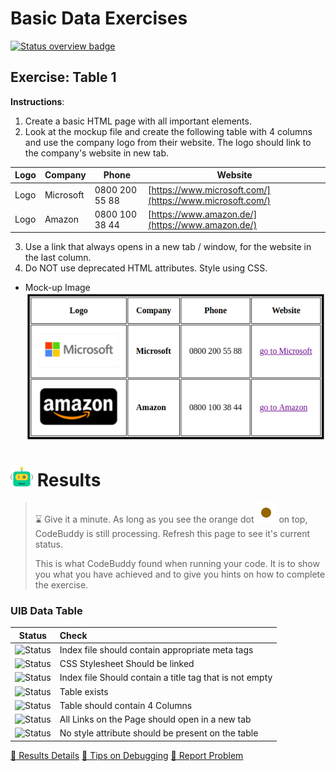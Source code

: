 # Basic Data Exercises
[![Status overview badge](../../blob/badges/.github/badges/autograding-solution/badge.svg)](#-results)


## Exercise: Table 1

**Instructions**:

1.  Create a basic HTML page with all important elements.
2.  Look at the mockup file and create the following table with 4 columns and use the company logo from their website. The logo should link to the company's website in new tab.

| Logo | Company   | Phone          | Website                                                  |
| ---- | --------- | -------------- | -------------------------------------------------------- |
| Logo | Microsoft | 0800 200 55 88 | [https://www.microsoft.com/](https://www.microsoft.com/) |
| Logo | Amazon    | 0800 100 38 44 | [https://www.amazon.de/](https://www.amazon.de/)         |

3.  Use a link that always opens in a new tab / window, for the website in the last column.
4.  Do NOT use deprecated HTML attributes. Style using CSS.

* Mock-up Image
![companies-table](/image/mockup.png)

[//]: # (autograding info start)
# <img src="https://github.com/DCI-EdTech/autograding-setup/raw/main/assets/bot-large.svg" alt="" data-canonical-src="https://github.com/DCI-EdTech/autograding-setup/raw/main/assets/bot-large.svg" height="31" /> Results
> ⌛ Give it a minute. As long as you see the orange dot ![processing](https://raw.githubusercontent.com/DCI-EdTech/autograding-setup/main/assets/processing.svg) on top, CodeBuddy is still processing. Refresh this page to see it's current status.
>
> This is what CodeBuddy found when running your code. It is to show you what you have achieved and to give you hints on how to complete the exercise.


### UIB Data Table

|                 Status                  | Check                                                                                    |
| :-------------------------------------: | :--------------------------------------------------------------------------------------- |
| ![Status](../../blob/badges/.github/badges/autograding-solution/status0.svg) | Index file should contain appropriate meta tags |
| ![Status](../../blob/badges/.github/badges/autograding-solution/status1.svg) | CSS Stylesheet Should be linked |
| ![Status](../../blob/badges/.github/badges/autograding-solution/status2.svg) | Index file Should contain a title tag that is not empty |
| ![Status](../../blob/badges/.github/badges/autograding-solution/status3.svg) | Table exists |
| ![Status](../../blob/badges/.github/badges/autograding-solution/status4.svg) | Table should contain 4 Columns |
| ![Status](../../blob/badges/.github/badges/autograding-solution/status5.svg) | All Links on the Page should open in a new tab |
| ![Status](../../blob/badges/.github/badges/autograding-solution/status6.svg) | No style attribute should be present on the table |



[🔬 Results Details](../../actions)
[🐞 Tips on Debugging](https://github.com/DCI-EdTech/autograding-setup/wiki/How-to-work-with-CodeBuddy)
[📢 Report Problem](https://docs.google.com/forms/d/e/1FAIpQLSfS8wPh6bCMTLF2wmjiE5_UhPiOEnubEwwPLN_M8zTCjx5qbg/viewform?usp=pp_url&entry.652569746=UIB-data-table_companies)


[//]: # (autograding info end)